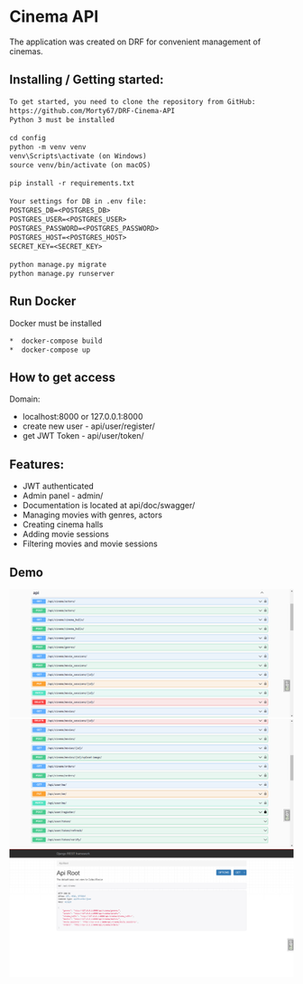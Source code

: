 # Cinema API
The application was created on DRF for convenient management of cinemas.

## Installing / Getting started:
```shell
To get started, you need to clone the repository from GitHub: https://github.com/Morty67/DRF-Cinema-API
Python 3 must be installed

cd config
python -m venv venv
venv\Scripts\activate (on Windows)
source venv/bin/activate (on macOS)

pip install -r requirements.txt

Your settings for DB in .env file:
POSTGRES_DB=<POSTGRES_DB>
POSTGRES_USER=<POSTGRES_USER>
POSTGRES_PASSWORD=<POSTGRES_PASSWORD>
POSTGRES_HOST=<POSTGRES_HOST>
SECRET_KEY=<SECRET_KEY>

python manage.py migrate
python manage.py runserver
```
## Run Docker
Docker must be installed 
```shell
*  docker-compose build
*  docker-compose up
```
## How to get access

Domain:
*  localhost:8000 or 127.0.0.1:8000
*  create new user - api/user/register/
*  get JWT Token - api/user/token/

## Features:

*  JWT authenticated
*  Admin panel - admin/
*  Documentation is located at api/doc/swagger/
*  Managing  movies with genres, actors
*  Creating cinema halls
*  Adding movie sessions 
*  Filtering movies and movie sessions

## Demo
![demo.png](demo/demo.png)
![demo2.png](demo/demo2.png)
![demo3.png](demo/demo3.png)
